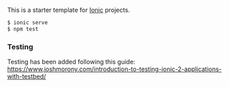 This is a starter template for [Ionic](http://ionicframework.com/docs/) projects.

```bash
$ ionic serve
$ npm test
```

### Testing
Testing has been added following this guide:
https://www.joshmorony.com/introduction-to-testing-ionic-2-applications-with-testbed/
